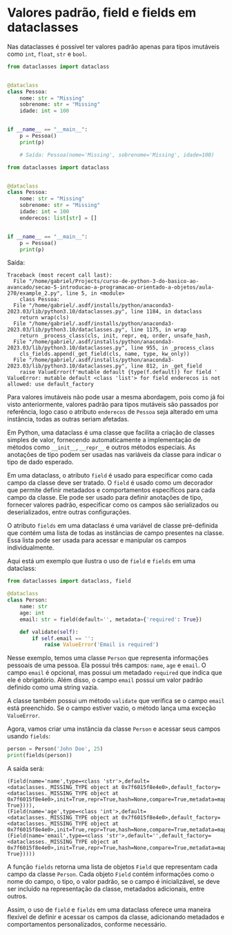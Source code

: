 # Valores padrão, field e fields em dataclasses

Nas dataclasses é possível ter valores padrão apenas para tipos imutáveis como `int`, `float`, `str` e `bool`.

```python
from dataclasses import dataclass


@dataclass
class Pessoa:
    nome: str = "Missing"
    sobrenome: str = "Missing"
    idade: int = 100


if __name__ == "__main__":
    p = Pessoa()
    print(p)

    # Saída: Pessoa(nome='Missing', sobrenome='Missing', idade=100)
```

```python
from dataclasses import dataclass


@dataclass
class Pessoa:
    nome: str = "Missing"
    sobrenome: str = "Missing"
    idade: int = 100
    enderecos: list[str] = []


if __name__ == "__main__":
    p = Pessoa()
    print(p)
```

Saída:

```
Traceback (most recent call last):
  File "/home/gabriel/Projects/curso-de-python-3-do-basico-ao-avancado/secao-5-introducao-a-programacao-orientado-a-objetos/aula-270/example_2.py", line 5, in <module>
    class Pessoa:
  File "/home/gabriel/.asdf/installs/python/anaconda3-2023.03/lib/python3.10/dataclasses.py", line 1184, in dataclass
    return wrap(cls)
  File "/home/gabriel/.asdf/installs/python/anaconda3-2023.03/lib/python3.10/dataclasses.py", line 1175, in wrap
    return _process_class(cls, init, repr, eq, order, unsafe_hash,
  File "/home/gabriel/.asdf/installs/python/anaconda3-2023.03/lib/python3.10/dataclasses.py", line 955, in _process_class
    cls_fields.append(_get_field(cls, name, type, kw_only))
  File "/home/gabriel/.asdf/installs/python/anaconda3-2023.03/lib/python3.10/dataclasses.py", line 812, in _get_field
    raise ValueError(f'mutable default {type(f.default)} for field '
ValueError: mutable default <class 'list'> for field enderecos is not allowed: use default_factory
```

Para valores imutáveis não pode usar a mesma abordagem, pois como já foi visto anteriormente, valores padrão para tipos mutáveis são passados por referência, logo caso o atributo `enderecos` de `Pessoa` seja alterado em uma instância, todas as outras seriam afetadas.

Em Python, uma dataclass é uma classe que facilita a criação de classes simples de valor, fornecendo automaticamente a implementação de métodos como `__init__`, `__repr__` e outros métodos especiais. As anotações de tipo podem ser usadas nas variáveis da classe para indicar o tipo de dado esperado.

Em uma dataclass, o atributo `field` é usado para especificar como cada campo da classe deve ser tratado. O `field` é usado como um decorador que permite definir metadados e comportamentos específicos para cada campo da classe. Ele pode ser usado para definir anotações de tipo, fornecer valores padrão, especificar como os campos são serializados ou deserializados, entre outras configurações.

O atributo `fields` em uma dataclass é uma variável de classe pré-definida que contém uma lista de todas as instâncias de campo presentes na classe. Essa lista pode ser usada para acessar e manipular os campos individualmente.

Aqui está um exemplo que ilustra o uso de `field` e `fields` em uma dataclass:

```python
from dataclasses import dataclass, field

@dataclass
class Person:
    name: str
    age: int
    email: str = field(default='', metadata={'required': True})

    def validate(self):
        if self.email == '':
            raise ValueError('Email is required')
```

Nesse exemplo, temos uma classe `Person` que representa informações pessoais de uma pessoa. Ela possui três campos: `name`, `age` e `email`. O campo `email` é opcional, mas possui um metadado `required` que indica que ele é obrigatório. Além disso, o campo `email` possui um valor padrão definido como uma string vazia.

A classe também possui um método `validate` que verifica se o campo `email` está preenchido. Se o campo estiver vazio, o método lança uma exceção `ValueError`.

Agora, vamos criar uma instância da classe `Person` e acessar seus campos usando `fields`:

```python
person = Person('John Doe', 25)
print(fields(person))
```

A saída será:

```
(Field(name='name',type=<class 'str'>,default=<dataclasses._MISSING_TYPE object at 0x7f6015f8e4e0>,default_factory=<dataclasses._MISSING_TYPE object at 0x7f6015f8e4e0>,init=True,repr=True,hash=None,compare=True,metadata=mappingproxy({'required': True}))),
(Field(name='age',type=<class 'int'>,default=<dataclasses._MISSING_TYPE object at 0x7f6015f8e4e0>,default_factory=<dataclasses._MISSING_TYPE object at 0x7f6015f8e4e0>,init=True,repr=True,hash=None,compare=True,metadata=mappingproxy({}))),
(Field(name='email',type=<class 'str'>,default='',default_factory=<dataclasses._MISSING_TYPE object at 0x7f6015f8e4e0>,init=True,repr=True,hash=None,compare=True,metadata=mappingproxy({'required': True}))))
```

A função `fields` retorna uma lista de objetos `Field` que representam cada campo da classe `Person`. Cada objeto `Field` contém informações como o nome do campo, o tipo, o valor padrão, se o campo é inicializável, se deve ser incluído na representação da classe, metadados adicionais, entre outros.

Assim, o uso de `field` e `fields` em uma dataclass oferece uma maneira flexível de definir e acessar os campos da classe, adicionando metadados e comportamentos personalizados, conforme necessário.
